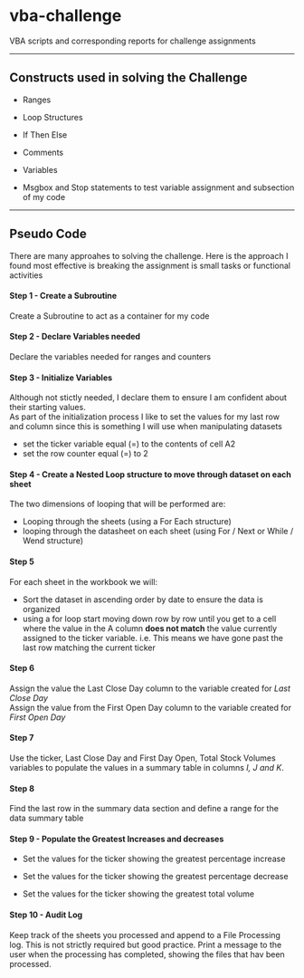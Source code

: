# vba-challenge
VBA scripts and corresponding reports for challenge assignments

----

## Constructs used in solving the Challenge

* Ranges 

* Loop Structures

* If Then Else

* Comments

* Variables

* Msgbox and Stop statements to test variable assignment and subsection of my code


----

## Pseudo Code

There are many approahes to solving the challenge. Here is the approach I found most effective is breaking the assignment is small tasks or functional activities

#### Step 1 - Create a Subroutine

Create a Subroutine to act as a container for my code


#### Step 2 - Declare Variables needed

Declare the variables needed for ranges and counters


#### Step 3 - Initialize Variables

Although not stictly needed, I declare them to ensure I am confident about their starting values. <br>
As part of the initialization process I like to set the values for my last row and column since this is something I will use when manipulating datasets <br>

* set the ticker variable equal (=) to the contents of cell A2
* set the row counter equal (=) to 2

#### Step 4 - Create a Nested Loop structure to move through dataset on each sheet

The two dimensions of looping that will be performed are: <br>

* Looping through the sheets (using a For Each structure)
* looping through the datasheet on each sheet (using For / Next or While / Wend structure)

#### Step 5

For each sheet in the workbook we will: <br>
  * Sort the dataset in ascending order by date to ensure the data is organized
  * using a for loop start moving down row by row until you get to a cell where the value in the A column **does not match** the value currently assigned to the ticker variable. i.e. This means we have gone past the last row matching the current ticker

#### Step 6

Assign the value  the Last Close Day column to the variable created for *Last Close Day* <br>
Assign the value from the First Open Day column to the variable created for *First Open Day*


#### Step 7

Use the ticker, Last Close Day and First Day Open, Total Stock Volumes variables to populate the values in a summary table in columns *I, J and K*.


#### Step 8

Find the last row in the summary data section and define a range for the data summary table


#### Step 9  - Populate the Greatest Increases and decreases

* Set the values for the ticker showing the greatest percentage increase

* Set the values for the ticker showing the greatest percentage decrease

* Set the values for the ticker showing the greatest total volume

#### Step 10 - Audit Log

Keep track of the sheets you processed and append to a File Processing log.  This is not strictly required but good practice. Print a message to the user when the processing has completed, showing the files that hav been processed.

 





